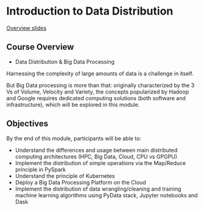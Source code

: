 # Introduction to Data Distribution

[Overview slides](https://cnes.github.io/big-data-processing-course/00_SDD_DE_Course_Introduction.html)

## Course Overview

- Data Distribution & Big Data Processing

Harnessing the complexity of large amounts of data is a challenge in itself. 

But Big Data processing is more than that: originally characterized by the 3 Vs of Volume, Velocity and Variety, 
the concepts popularized by Hadoop and Google requires dedicated computing solutions (both software and infrastructure), 
which will be explored in this module.

## Objectives

By the end of this module, participants will be able to:

- Understand the differences and usage between main distributed computing architectures (HPC, Big Data, Cloud, CPU vs GPGPU)
- Implement the distribution of simple operations via the Map/Reduce principle in PySpark
- Understand the principle of Kubernetes
- Deploy a Big Data Processing Platform on the Cloud
- Implement the distribution of data wrangling/cleaning and training machine learning algorithms using PyData stack, Jupyter notebooks and Dask
